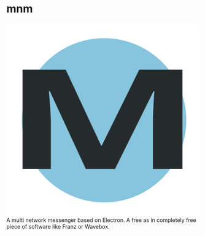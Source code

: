 # mnm
![](https://raw.githubusercontent.com/vviikk/mnm/master/assets/mnm-icon.svg?sanitize=true)
A multi network messenger based on Electron. A free as in completely free piece of software like Franz or Wavebox.
<!--stackedit_data:
eyJoaXN0b3J5IjpbOTc1MTAyMjY1XX0=
-->